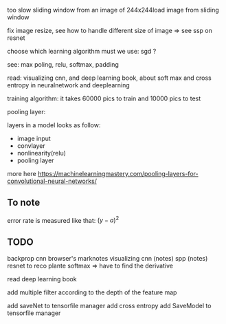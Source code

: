 too slow sliding window from an image of 244x244load image from sliding window


fix image resize, see how to handle different size of image => see ssp on resnet

choose which learning algorithm must we use: sgd ?


see: max poling, relu, softmax, padding

read: visualizing cnn, and deep learning book, about soft max and cross entropy in neuralnetwork and deeplearning

training algorithm:
it takes 60000 pics to train and 10000 pics to test

pooling layer:

layers in a model looks as follow:
- image input
- convlayer
- nonlinearity(relu)
- pooling layer

more here https://machinelearningmastery.com/pooling-layers-for-convolutional-neural-networks/

## To note

error rate is measured like that: $(y - a)^2$

## TODO

backprop cnn browser's marknotes
visualizing cnn (notes)
spp (notes)
resnet to reco plante 
softmax => have to find the derivative

read deep learning book

add multiple filter according to the depth of the feature map

add saveNet to tensorfile manager
add cross entropy 
add SaveModel to tensorfile manager